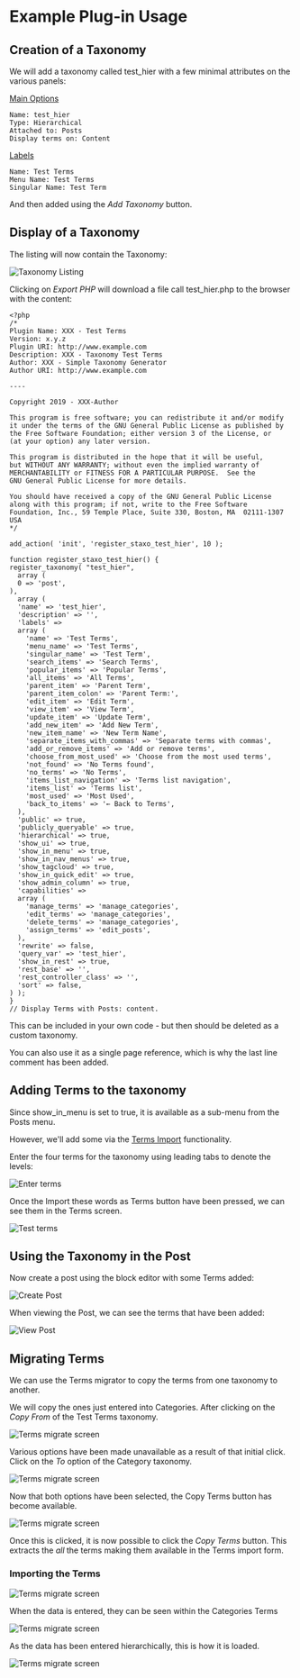 # Example Plug-in Usage

## Creation of a Taxonomy

We will add a taxonomy called test_hier with a few minimal attributes on the various panels:

<u>Main Options</u>       

	Name: test_hier
	Type: Hierarchical
	Attached to: Posts
	Display terms on: Content

<u>Labels</u>

	Name: Test Terms
	Menu Name: Test Terms
	Singular Name: Test Term

And then added using the *Add Taxonomy* button.

## Display of a Taxonomy

The listing will now contain the Taxonomy:

![Taxonomy Listing](../images/AddTaxList.png)

Clicking on *Export PHP* will download a file call test_hier.php to the browser with the content:

	<?php
	/*
	Plugin Name: XXX - Test Terms
	Version: x.y.z
	Plugin URI: http://www.example.com
	Description: XXX - Taxonomy Test Terms
	Author: XXX - Simple Taxonomy Generator
	Author URI: http://www.example.com
	
	----
	
	Copyright 2019 - XXX-Author
	
	This program is free software; you can redistribute it and/or modify
	it under the terms of the GNU General Public License as published by
	the Free Software Foundation; either version 3 of the License, or
	(at your option) any later version.
	
	This program is distributed in the hope that it will be useful,
	but WITHOUT ANY WARRANTY; without even the implied warranty of
	MERCHANTABILITY or FITNESS FOR A PARTICULAR PURPOSE.  See the
	GNU General Public License for more details.
	
	You should have received a copy of the GNU General Public License
	along with this program; if not, write to the Free Software
	Foundation, Inc., 59 Temple Place, Suite 330, Boston, MA  02111-1307  USA
	*/
	
	add_action( 'init', 'register_staxo_test_hier', 10 );
	
	function register_staxo_test_hier() {
	register_taxonomy( "test_hier", 
	  array (
	  0 => 'post',
	),
	  array (
	  'name' => 'test_hier',
	  'description' => '',
	  'labels' => 
	  array (
	    'name' => 'Test Terms',
	    'menu_name' => 'Test Terms',
	    'singular_name' => 'Test Term',
	    'search_items' => 'Search Terms',
	    'popular_items' => 'Popular Terms',
	    'all_items' => 'All Terms',
	    'parent_item' => 'Parent Term',
	    'parent_item_colon' => 'Parent Term:',
	    'edit_item' => 'Edit Term',
	    'view_item' => 'View Term',
	    'update_item' => 'Update Term',
	    'add_new_item' => 'Add New Term',
	    'new_item_name' => 'New Term Name',
	    'separate_items_with_commas' => 'Separate terms with commas',
	    'add_or_remove_items' => 'Add or remove terms',
	    'choose_from_most_used' => 'Choose from the most used terms',
	    'not_found' => 'No Terms found',
	    'no_terms' => 'No Terms',
	    'items_list_navigation' => 'Terms list navigation',
	    'items_list' => 'Terms list',
	    'most_used' => 'Most Used',
	    'back_to_items' => '← Back to Terms',
	  ),
	  'public' => true,
	  'publicly_queryable' => true,
	  'hierarchical' => true,
	  'show_ui' => true,
	  'show_in_menu' => true,
	  'show_in_nav_menus' => true,
	  'show_tagcloud' => true,
	  'show_in_quick_edit' => true,
	  'show_admin_column' => true,
	  'capabilities' => 
	  array (
	    'manage_terms' => 'manage_categories',
	    'edit_terms' => 'manage_categories',
	    'delete_terms' => 'manage_categories',
	    'assign_terms' => 'edit_posts',
	  ),
	  'rewrite' => false,
	  'query_var' => 'test_hier',
	  'show_in_rest' => true,
	  'rest_base' => '',
	  'rest_controller_class' => '',
	  'sort' => false,
	) );
	}
	// Display Terms with Posts: content.

This can be included in your own code - but then should be deleted as a custom taxonomy.

You can also use it as a single page reference, which is why the last line comment has been added.

## Adding Terms to the taxonomy
Since show_in_menu is set to true, it is available as a sub-menu from the Posts menu.

However, we'll add some via the [Terms Import](./TermImp.md) functionality.

Enter the four terms for the taxonomy using leading tabs to denote the levels:

![Enter terms](../images/AddTermImp.png)

Once the Import these words as Terms button have been pressed, we can see them in the Terms screen.

![Test terms](../images/AddTestTerms.png)

## Using the Taxonomy in the Post

Now create a post using the block editor with some Terms added:

![Create Post](../images/AddPostTerms.png)

When viewing the Post, we can see the terms that have been added:

![View Post](../images/ShowPostTerms.png)

## Migrating Terms

We can use the Terms migrator to copy the terms from one taxonomy to another.

We will copy the ones just entered into Categories. After clicking on the *Copy From* of the Test Terms taxonomy.

![Terms migrate screen](../images/MigScreen1.png)

Various options have been made unavailable as a result of that initial click. Click on the *To* option of the Category taxonomy. 

![Terms migrate screen](../images/MigScreen2.png)

Now that both options have been selected, the Copy Terms button has become available.

![Terms migrate screen](../images/MigScreen3.png)

Once this is clicked, it is now possible to click the *Copy Terms* button. This extracts the *all* the terms making them available in the Terms import form.

### Importing the Terms

![Terms migrate screen](../images/MigScreen4.png)

When the data is entered, they can be seen within the Categories Terms

![Terms migrate screen](../images/MigScreen5.png)

As the data has been entered hierarchically, this is how it is loaded.

![Terms migrate screen](../images/MigScreen6.png)


